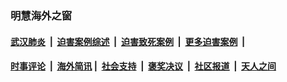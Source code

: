 
### 明慧海外之窗

####  [武汉肺炎](indexes/365.md?t=04071501) &nbsp;|&nbsp;  [迫害案例综述](indexes/328.md?t=04071501) &nbsp;|&nbsp; [迫害致死案例](indexes/277.md?t=04071501)  &nbsp;|&nbsp; [更多迫害案例](indexes/81.md?t=04071501)  &nbsp;|&nbsp; 
####  [时事评论](indexes/19.md?t=04071501) &nbsp;|&nbsp; [海外简讯](indexes/245.md?t=04071501)&nbsp;|&nbsp;  [社会支持](indexes/140.md?t=04071501) &nbsp;|&nbsp; [褒奖决议](indexes/282.md?t=04071501) &nbsp;|&nbsp; [社区报道](indexes/91.md?t=04071501)  &nbsp;|&nbsp; [天人之间](indexes/78.md?t=04071501) 

